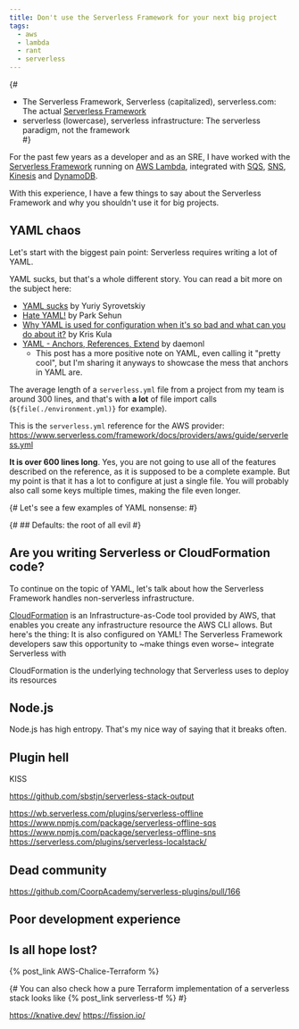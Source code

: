 ```yaml
---
title: Don't use the Serverless Framework for your next big project
tags:
  - aws
  - lambda
  - rant
  - serverless
---
```

{# 
- The Serverless Framework, Serverless (capitalized), serverless.com: The actual [Serverless Framework](serverless.com)
- serverless (lowercase), serverless infrastructure: The serverless paradigm, not the framework    
#}

For the past few years as a developer and as an SRE, I have worked with the [Serverless Framework](serverless.com) running on [AWS Lambda](https://aws.amazon.com/lambda/), integrated with [SQS](https://aws.amazon.com/sqs/), [SNS](https://aws.amazon.com/sns), [Kinesis](https://aws.amazon.com/kinesis) and [DynamoDB](https://aws.amazon.com/dynamodb).

With this experience, I have a few things to say about the Serverless Framework and why you shouldn't use it for big projects.

## YAML chaos

Let's start with the biggest pain point: Serverless requires writing a lot of YAML.

YAML sucks, but that's a whole different story. You can read a bit more on the subject here:
- [YAML sucks](https://github.com/cblp/yaml-sucks) by Yuriy Syrovetskiy 
- [Hate YAML!](https://kula.blog/posts/yaml/) by Park Sehun
- [Why YAML is used for configuration when it's so bad and what can you do about it?](https://parksehun.medium.com/why-you-hate-yaml-and-how-to-tackle-it-3e8471cf1ca8) by Kris Kula 
- [YAML - Anchors, References, Extend](https://blog.daemonl.com/2016/02/yaml.html) by daemonl
  - This post has a more positive note on YAML, even calling it "pretty cool", but I'm sharing it anyways to showcase the mess that anchors in YAML are.

The average length of a `serverless.yml` file from a project from my team is around 300 lines, and that's with **a lot** of file import calls (`${file(./environment.yml)}` for example).

This is the `serverless.yml` reference for the AWS provider: https://www.serverless.com/framework/docs/providers/aws/guide/serverless.yml

**It is over 600 lines long**. Yes, you are not going to use all of the features described on the reference, as it is supposed to be a complete example. But my point is that it has a lot to configure at just a single file. You will probably also call some keys multiple times, making the file even longer.

{# Let's see a few examples of YAML nonsense: #}

{# ## Defaults: the root of all evil #}

## Are you writing Serverless or CloudFormation code?

To continue on the topic of YAML, let's talk about how the Serverless Framework handles non-serverless infrastructure.

[CloudFormation](https://aws.amazon.com/cloudformation/) is an Infrastructure-as-Code tool provided by AWS, that enables you create any infrastructure resource the AWS CLI allows. But here's the thing: It is also configured on YAML! The Serverless Framework developers saw this opportunity to ~make things even worse~ integrate Serverless with 

CloudFormation is the underlying technology that Serverless uses to deploy its resources

## Node.js

Node.js has high entropy. That's my nice way of saying that it breaks often.

## Plugin hell

KISS

https://github.com/sbstjn/serverless-stack-output

https://wb.serverless.com/plugins/serverless-offline
https://www.npmjs.com/package/serverless-offline-sqs
https://www.npmjs.com/package/serverless-offline-sns
https://serverless.com/plugins/serverless-localstack/

## Dead community

https://github.com/CoorpAcademy/serverless-plugins/pull/166

## Poor development experience

## Is all hope lost?

{% post_link AWS-Chalice-Terraform %}

{#
You can also check how a pure Terraform implementation of a serverless stack looks like
{% post_link serverless-tf %}
#}

https://knative.dev/
https://fission.io/
